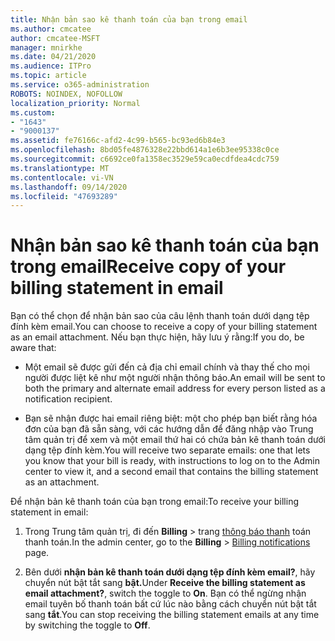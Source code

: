 ```yaml
---
title: Nhận bản sao kê thanh toán của bạn trong email
ms.author: cmcatee
author: cmcatee-MSFT
manager: mnirkhe
ms.date: 04/21/2020
ms.audience: ITPro
ms.topic: article
ms.service: o365-administration
ROBOTS: NOINDEX, NOFOLLOW
localization_priority: Normal
ms.custom:
- "1643"
- "9000137"
ms.assetid: fe76166c-afd2-4c99-b565-bc93ed6b84e3
ms.openlocfilehash: 8bd05fe4876328e22bbd614a1e6b3ee95338c0ce
ms.sourcegitcommit: c6692ce0fa1358ec3529e59ca0ecdfdea4cdc759
ms.translationtype: MT
ms.contentlocale: vi-VN
ms.lasthandoff: 09/14/2020
ms.locfileid: "47693289"
---
```

# <a name="receive-copy-of-your-billing-statement-in-email"></a><span data-ttu-id="938b1-102">Nhận bản sao kê thanh toán của bạn trong email</span><span class="sxs-lookup"><span data-stu-id="938b1-102">Receive copy of your billing statement in email</span></span>

<span data-ttu-id="938b1-103">Bạn có thể chọn để nhận bản sao của câu lệnh thanh toán dưới dạng tệp đính kèm email.</span><span class="sxs-lookup"><span data-stu-id="938b1-103">You can choose to receive a copy of your billing statement as an email attachment.</span></span> <span data-ttu-id="938b1-104">Nếu bạn thực hiện, hãy lưu ý rằng:</span><span class="sxs-lookup"><span data-stu-id="938b1-104">If you do, be aware that:</span></span>
  
- <span data-ttu-id="938b1-105">Một email sẽ được gửi đến cả địa chỉ email chính và thay thế cho mọi người được liệt kê như một người nhận thông báo.</span><span class="sxs-lookup"><span data-stu-id="938b1-105">An email will be sent to both the primary and alternate email address for every person listed as a notification recipient.</span></span>

- <span data-ttu-id="938b1-106">Bạn sẽ nhận được hai email riêng biệt: một cho phép bạn biết rằng hóa đơn của bạn đã sẵn sàng, với các hướng dẫn để đăng nhập vào Trung tâm quản trị để xem và một email thứ hai có chứa bản kê thanh toán dưới dạng tệp đính kèm.</span><span class="sxs-lookup"><span data-stu-id="938b1-106">You will receive two separate emails: one that lets you know that your bill is ready, with instructions to log on to the Admin center to view it, and a second email that contains the billing statement as an attachment.</span></span>

<span data-ttu-id="938b1-107">Để nhận bản kê thanh toán của bạn trong email:</span><span class="sxs-lookup"><span data-stu-id="938b1-107">To receive your billing statement in email:</span></span>
  
1. <span data-ttu-id="938b1-108">Trong Trung tâm quản trị, đi đến **Billing** \> trang [thông báo thanh](https://go.microsoft.com/fwlink/p/?linkid=853212) toán thanh toán.</span><span class="sxs-lookup"><span data-stu-id="938b1-108">In the admin center, go to the **Billing** \> [Billing notifications](https://go.microsoft.com/fwlink/p/?linkid=853212) page.</span></span>

2. <span data-ttu-id="938b1-109">Bên dưới **nhận bản kê thanh toán dưới dạng tệp đính kèm email?**, hãy chuyển nút bật tắt sang **bật.**</span><span class="sxs-lookup"><span data-stu-id="938b1-109">Under **Receive the billing statement as email attachment?**, switch the toggle to **On**.</span></span> <span data-ttu-id="938b1-110">Bạn có thể ngừng nhận email tuyên bố thanh toán bất cứ lúc nào bằng cách chuyển nút bật tắt sang **tắt**.</span><span class="sxs-lookup"><span data-stu-id="938b1-110">You can stop receiving the billing statement emails at any time by switching the toggle to **Off**.</span></span>